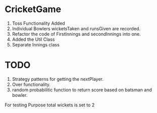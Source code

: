 # CricketGame

1. Toss Functionality Added
2. Individual Bowlers wicketsTaken and runsGiven are recorded.
3. Refactor the code of FirstInnings and secondInnings into one.
4. Added the Util Class
5. Separate Innings class

# TODO

1. Strategy patterns for getting the nextPlayer.
2. Over functionality.
3. random probabilitic function to return score based on batsman and bowler.

For testing Purpose total wickets is set to 2
